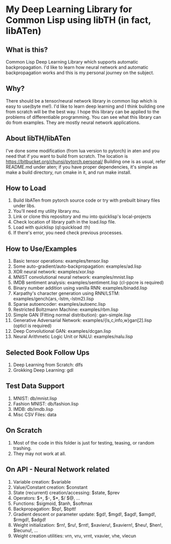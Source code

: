 # My Deep Learning Library for Common Lisp using libTH (in fact, libATen)

## What is this?
  Common Lisp Deep Learning Library which supports automatic backpropagation. I'd like to learn how
  neural network and automatic backpropagation works and this is my personal journey on the subject.

## Why?
  There should be a tensor/neural network library in common lisp which is easy to use(byte me!).
  I'd like to learn deep learning and I think building one from scratch will be the best way.
  I hope this library can be applied to the problems of differentiable programming. You can see
  what this library can do from examples. They are mostly neural network applications.

## About libTH/libATen
  I've done some modification (from lua version to pytorch) in aten and you need that if you want
  to build from scratch. The location is https://bitbucket.org/chunsj/pytorch.personal/
  Building one is as usual, refer README.md under aten; if you have proper dependencies, it's simple
  as make a build directory, run cmake in it, and run make install.

## How to Load
  1. Build libATen from pytorch source code or try with prebuilt binary files under libs.
  2. You'll need my utility library mu.
  3. Link or clone this repository and mu into quicklisp's local-projects
  4. Check location of library path in the load.lisp file.
  5. Load with quicklisp (ql:quickload :th)
  6. If there's error, you need check previous processes.

## How to Use/Examples
  1. Basic tensor operations: examples/tensor.lisp
  2. Some auto-gradient/auto-backpropagation: examples/ad.lisp
  3. XOR neural network: examples/xor.lisp
  4. MNIST convolutional neural network: examples/mnist.lisp
  5. IMDB sentiment analysis: examples/sentiment.lisp (cl-ppcre is required)
  6. Binary number addition using vanilla RNN: examples/binadd.lisp
  7. Karpathy's character generation using RNN/LSTM: examples/gench{ars,-lstm,-lstm2}.lisp
  8. Sparse autoencoder: examples/autoenc.lisp
  9. Restricted Boltzmann Machine: examples/rbm.lisp
  10. Simple GAN (Fitting normal distribution): gan-simple.lisp
  11. Generative Adversarial Network: examples/{ls,c,info,w}gan[2].lisp (opticl is required)
  12. Deep Convolutional GAN: examples/dcgan.lisp
  13. Neural Arithmetic Logic Unit or NALU: examples/nalu.lisp

## Selected Book Follow Ups
  1. Deep Learning from Scratch: dlfs
  2. Grokking Deep Learning: gdl

## Test Data Support
  1. MNIST: db/mnist.lisp
  2. Fashion MNIST: db/fashion.lisp
  3. IMDB: db/imdb.lisp
  4. Misc CSV Files: data

## On Scratch
  1. Most of the code in this folder is just for testing, teasing, or random trashing.
  2. They may not work at all.

## On API - Neural Network related
  1. Variable creation: $variable
  2. Value/Constant creation: $constant
  3. State (recurrent) creation/accessing: $state, $prev
  4. Operators: $+, $-, $*, $/ $@, ...
  5. Functions: $sigmoid, $tanh, $softmax
  6. Backpropagation: $bp!, $bptt!
  7. Gradient descent or parameter update: $gd!, $mgd!, $agd!, $amgd!, $rmgd!, $adgd!
  8. Weight initialization: $rn!, $ru!, $rnt!, $xavieru!, $xaviern!, $heu!, $hen!, $lecunu!, ...
  9. Weight creation utilities: vrn, vru, vrnt, vxavier, vhe, vlecun
